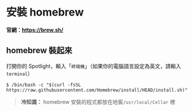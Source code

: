 # 安裝 homebrew

**官網：https://brew.sh/**

## homebrew 裝起來

打開你的 Spotlight，輸入「`終端機`」（如果你的電腦語言設定為英文，請輸入 `terminal`）

```shell
$ /bin/bash -c "$(curl -fsSL https://raw.githubusercontent.com/Homebrew/install/HEAD/install.sh)"
```

> **冷知識：** homebrew 安裝的程式都放在地窖`/usr/local/Cellar` 裡
